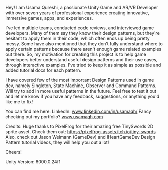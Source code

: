 Hey! I am Usama Qureshi, a passionate Unity Game and AR/VR Developer with over seven years of professional experience creating innovative, immersive games, apps, and experiences. 

I've led multiple teams, conducted code reviews, and interviewed game developers. Many of them say they know their design patterns, but they're hesitant to apply them in their code, which often ends up being pretty messy. Some have also mentioned that they don’t fully understand where to apply certain patterns because there aren't enough game related examples out there.
So, my motivation for creating this project is to help game developers better understand useful design patterns and their use cases, through interactive examples. I've tried to keep it as simple as possible and added tutorial docs for each pattern.

I have covered few of the most important Design Patterns used in game dev, namely Singleton, State Machine, Observer and Command Patterns. Will try to add in more useful patterns in the future.
Feel free to test it out and let me know if you have any feedback, suggestions, or anything you'd like me to fix!

You can find me here:
LinkedIn: www.linkedin.com/in/usamaqh/
Fancy checking out my portfolio? www.usamaqh.com	

Credits:
Huge thanks to PixelFrog for their amazing free TinySwords 2D sprite asset. Check them out: https://pixelfrog-assets.itch.io/tiny-swords  
Also, check out Jason Weimann (GameDev) and IHeartGameDev Design Pattern tutorial videos, they will help you out a lot!

Cheers!

Unity Version: 6000.0.24f1
